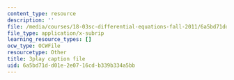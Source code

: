 ```yaml
---
content_type: resource
description: ''
file: /media/courses/18-03sc-differential-equations-fall-2011/6a5bd71dd01e2e0716cdb339b334a5bb_z-meBrqcy_I.srt
file_type: application/x-subrip
learning_resource_types: []
ocw_type: OCWFile
resourcetype: Other
title: 3play caption file
uid: 6a5bd71d-d01e-2e07-16cd-b339b334a5bb
---
```

